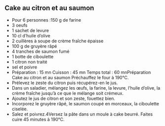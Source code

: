 ## Cake au citron et au saumon
*  Pour 6 personnes :150 g de farine
* 3 oeufs
* 1 sachet de levure
* 10 cl d’huile d’olive
* 2 cuillères à soupe de crème fraîche épaisse
* 100 g de gruyère râpé
* 4 tranches de saumon fumé
* 1 botte de ciboulette
* 1 citron non traité
* sel et poivre
* Préparation : 15 mn Cuisson : 45 mn Temps total : 60 mnPréparation Cake au citron et au saumon Préchauffez le four à 190°C.
* Prélevez le zeste du citron puis récupérez-en le jus.
* Dans un saladier, mélangez les œufs, la farine, la levure, l’huile d’olive, la crème fraîche jusqu’à ce que le mélange soit crémeux.
* Ajoutez le jus de citron et son zeste, fouettez bien.
* Incorporez le gruyère râpé, le saumon coupé en morceaux, la ciboulette ciselée.
* Salez et poivrez.4Versez la pâte dans un moule à cake beurré. Faites cuire 45 minutes à 190°C.
